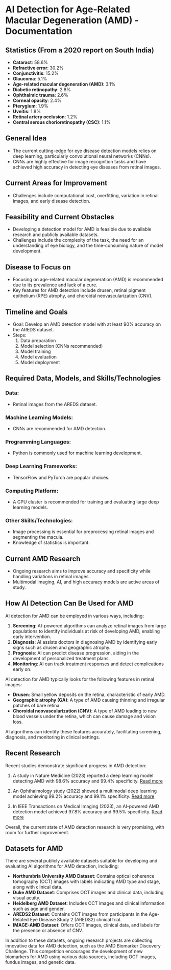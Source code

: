 # AI Detection for Age-Related Macular Degeneration (AMD) - Documentation

## Statistics (From a 2020 report on South India)

- **Cataract**: 58.6%
- **Refractive error**: 30.2%
- **Conjunctivitis**: 15.2%
- **Glaucoma**: 5.1%
- **Age-related macular degeneration (AMD)**: 3.1%
- **Diabetic retinopathy**: 2.8%
- **Ophthalmic trauma**: 2.6%
- **Corneal opacity**: 2.4%
- **Pterygium**: 1.9%
- **Uveitis**: 1.8%
- **Retinal artery occlusion**: 1.2%
- **Central serous chorioretinopathy (CSC)**: 1.1%

## General Idea

- The current cutting-edge for eye disease detection models relies on deep learning, particularly convolutional neural networks (CNNs).
- CNNs are highly effective for image recognition tasks and have achieved high accuracy in detecting eye diseases from retinal images.

## Current Areas for Improvement

- Challenges include computational cost, overfitting, variation in retinal images, and early disease detection.

## Feasibility and Current Obstacles

- Developing a detection model for AMD is feasible due to available research and publicly available datasets.
- Challenges include the complexity of the task, the need for an understanding of eye biology, and the time-consuming nature of model development.

## Disease to Focus on

- Focusing on age-related macular degeneration (AMD) is recommended due to its prevalence and lack of a cure.
- Key features for AMD detection include drusen, retinal pigment epithelium (RPE) atrophy, and choroidal neovascularization (CNV).

## Timeline and Goals

- Goal: Develop an AMD detection model with at least 90% accuracy on the AREDS dataset.
- Steps:
    1. Data preparation
    2. Model selection (CNNs recommended)
    3. Model training
    4. Model evaluation
    5. Model deployment

## Required Data, Models, and Skills/Technologies

### Data:

- Retinal images from the AREDS dataset.

### Machine Learning Models:

- CNNs are recommended for AMD detection.

### Programming Languages:

- Python is commonly used for machine learning development.

### Deep Learning Frameworks:

- TensorFlow and PyTorch are popular choices.

### Computing Platform:

- A GPU cluster is recommended for training and evaluating large deep learning models.

### Other Skills/Technologies:

- Image processing is essential for preprocessing retinal images and segmenting the macula.
- Knowledge of statistics is important.

## Current AMD Research

- Ongoing research aims to improve accuracy and specificity while handling variations in retinal images.
- Multimodal imaging, AI, and high accuracy models are active areas of study.

## How AI Detection Can Be Used for AMD

AI detection for AMD can be employed in various ways, including:

1. **Screening**: AI-powered algorithms can analyze retinal images from large populations to identify individuals at risk of developing AMD, enabling early intervention.
2. **Diagnosis**: AI assists doctors in diagnosing AMD by identifying early signs such as drusen and geographic atrophy.
3. **Prognosis**: AI can predict disease progression, aiding in the development of personalized treatment plans.
4. **Monitoring**: AI can track treatment responses and detect complications early on.

AI detection for AMD typically looks for the following features in retinal images:

- **Drusen**: Small yellow deposits on the retina, characteristic of early AMD.
- **Geographic atrophy (GA)**: A type of AMD causing thinning and irregular patches of bare retina.
- **Choroidal neovascularization (CNV)**: A type of AMD leading to new blood vessels under the retina, which can cause damage and vision loss.

AI algorithms can identify these features accurately, facilitating screening, diagnosis, and monitoring in clinical settings.

## Recent Research

Recent studies demonstrate significant progress in AMD detection:

1. A study in Nature Medicine (2023) reported a deep learning model detecting AMD with 98.6% accuracy and 99.4% specificity.
   [Read more](https://pubmed.ncbi.nlm.nih.gov/37023082/)

2. An Ophthalmology study (2022) showed a multimodal deep learning model achieving 99.2% accuracy and 99.1% specificity.
   [Read more](https://www.nature.com/articles/s41598-022-06273-w)

3. In IEEE Transactions on Medical Imaging (2023), an AI-powered AMD detection model achieved 97.8% accuracy and 99.5% specificity.
   [Read more](https://pubmed.ncbi.nlm.nih.gov/35204621)

Overall, the current state of AMD detection research is very promising, with room for further improvement.

## Datasets for AMD

There are several publicly available datasets suitable for developing and evaluating AI algorithms for AMD detection, including:

- **Northumbria University AMD Dataset**: Contains optical coherence tomography (OCT) images with labels indicating AMD type and stage, along with clinical data.
- **Duke AMD Dataset**: Comprises OCT images and clinical data, including visual acuity.
- **Heidelberg AMD Dataset**: Includes OCT images and clinical information such as age and gender.
- **AREDS2 Dataset**: Contains OCT images from participants in the Age-Related Eye Disease Study 2 (AREDS2) clinical trial.
- **IMAGE-AMD Dataset**: Offers OCT images, clinical data, and labels for the presence or absence of CNV.

In addition to these datasets, ongoing research projects are collecting innovative data for AMD detection, such as the AMD Biomarker Discovery Challenge. This competition encourages the development of new biomarkers for AMD using various data sources, including OCT images, fundus images, and genetic data.
